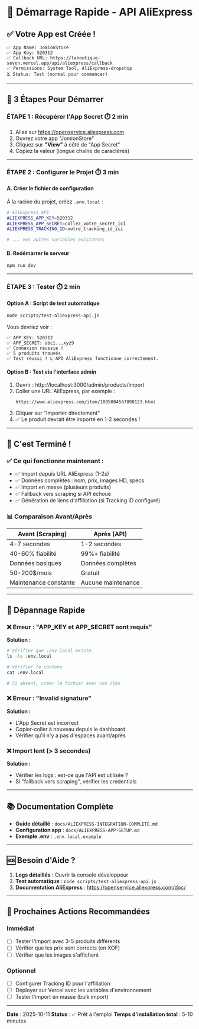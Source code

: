 # 🚀 Démarrage Rapide - API AliExpress

## ✅ Votre App est Créée !

```
✅ App Name: JomionStore
✅ App Key: 520312
✅ Callback URL: https://laboutique-seven.vercel.app/api/aliexpress/callback
✅ Permissions: System Tool, AliExpress-dropship
⏳ Status: Test (normal pour commencer)
```

---

## 🎯 3 Étapes Pour Démarrer

### **ÉTAPE 1 : Récupérer l'App Secret** ⏱️ 2 min

1. Allez sur https://openservice.aliexpress.com
2. Ouvrez votre app "JomionStore"
3. Cliquez sur **"View"** à côté de "App Secret"
4. Copiez la valeur (longue chaîne de caractères)

---

### **ÉTAPE 2 : Configurer le Projet** ⏱️ 3 min

#### A. Créer le fichier de configuration

À la racine du projet, créez `.env.local` :

```bash
# AliExpress API
ALIEXPRESS_APP_KEY=520312
ALIEXPRESS_APP_SECRET=collez_votre_secret_ici
ALIEXPRESS_TRACKING_ID=votre_tracking_id_ici

# ... vos autres variables existantes
```

#### B. Redémarrer le serveur

```bash
npm run dev
```

---

### **ÉTAPE 3 : Tester** ⏱️ 2 min

#### Option A : Script de test automatique

```bash
node scripts/test-aliexpress-api.js
```

Vous devriez voir :
```
✅ APP_KEY: 520312
✅ APP_SECRET: abc1...xyz9
✅ Connexion réussie !
✅ 5 produits trouvés
✅ Test réussi ! L'API AliExpress fonctionne correctement.
```

#### Option B : Test via l'interface admin

1. Ouvrir : http://localhost:3000/admin/products/import
2. Coller une URL AliExpress, par exemple :
   ```
   https://www.aliexpress.com/item/1005004567890123.html
   ```
3. Cliquer sur "Importer directement"
4. ✅ Le produit devrait être importé en 1-2 secondes !

---

## 🎉 C'est Terminé !

### ✅ Ce qui fonctionne maintenant :

- ✅ Import depuis URL AliExpress (1-2s)
- ✅ Données complètes : nom, prix, images HD, specs
- ✅ Import en masse (plusieurs produits)
- ✅ Fallback vers scraping si API échoue
- ✅ Génération de liens d'affiliation (si Tracking ID configuré)

### 📊 Comparaison Avant/Après

| Avant (Scraping) | Après (API) |
|------------------|-------------|
| 4-7 secondes | 1-2 secondes |
| 40-60% fiabilité | 99%+ fiabilité |
| Données basiques | Données complètes |
| 50-200$/mois | Gratuit |
| Maintenance constante | Aucune maintenance |

---

## 🔧 Dépannage Rapide

### ❌ Erreur : "APP_KEY et APP_SECRET sont requis"

**Solution :**
```bash
# Vérifier que .env.local existe
ls -la .env.local

# Vérifier le contenu
cat .env.local

# Si absent, créer le fichier avec vos clés
```

### ❌ Erreur : "Invalid signature"

**Solution :**
- L'App Secret est incorrect
- Copier-coller à nouveau depuis le dashboard
- Vérifier qu'il n'y a pas d'espaces avant/après

### ❌ Import lent (> 3 secondes)

**Solution :**
- Vérifier les logs : est-ce que l'API est utilisée ?
- Si "fallback vers scraping", vérifier les credentials

---

## 📚 Documentation Complète

- **Guide détaillé** : `docs/ALIEXPRESS-INTEGRATION-COMPLETE.md`
- **Configuration app** : `docs/ALIEXPRESS-APP-SETUP.md`
- **Exemple .env** : `.env.local.example`

---

## 🆘 Besoin d'Aide ?

1. **Logs détaillés** : Ouvrir la console développeur
2. **Test automatique** : `node scripts/test-aliexpress-api.js`
3. **Documentation AliExpress** : https://openservice.aliexpress.com/doc/

---

## 🎯 Prochaines Actions Recommandées

### Immédiat
- [ ] Tester l'import avec 3-5 produits différents
- [ ] Vérifier que les prix sont corrects (en XOF)
- [ ] Vérifier que les images s'affichent

### Optionnel
- [ ] Configurer Tracking ID pour l'affiliation
- [ ] Déployer sur Vercel avec les variables d'environnement
- [ ] Tester l'import en masse (bulk import)

---

**Date** : 2025-10-11
**Status** : ✅ Prêt à l'emploi
**Temps d'installation total** : 5-10 minutes
